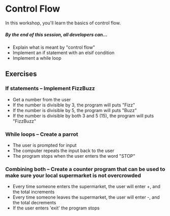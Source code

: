# Control Flow

In this workshop, you'll learn the basics of control flow.

##### By the end of this session, all developers can...
- Explain what is meant by "control flow"
- Implement an if statement with an elsif condition
- Implement a while loop


## Exercises

### If statements – Implement FizzBuzz
- Get a number from the user
- If the number is divisible by 3, the program will puts "Fizz"
- If the number is divisible by 5, the program will puts "Buzz"
- If the number is divisible by both 3 and 5 (15), the program will puts "FizzBuzz"

### While loops – Create a parrot
- The user is prompted for input
- The computer repeats the input back to the user
- The program stops when the user enters the word "STOP"

### Combining both – Create a counter program that can be used to make sure your local supermarket is not overcrowded
- Every time someone enters the supermarket, the user will enter +, and the total increments
- Every time someone leaves the supermarket, the user will enter -, and the total decrements
- If the user enters 'exit' the program stops
